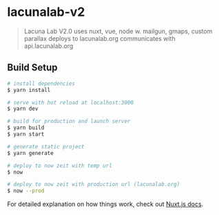 # lacunalab-v2

> Lacuna Lab V2.0
> uses nuxt, vue, node w. mailgun, gmaps, custom parallax
> deploys to lacunalab.org
> communicates with api.lacunalab.org

## Build Setup

``` bash
# install dependencies
$ yarn install

# serve with hot reload at localhost:3000
$ yarn dev

# build for production and launch server
$ yarn build
$ yarn start

# generate static project
$ yarn generate

# deploy to now zeit with temp url
$ now

# deploy to now zeit with production url (lacunalab.org)
$ now --prod
```

For detailed explanation on how things work, check out [Nuxt.js docs](https://nuxtjs.org).
